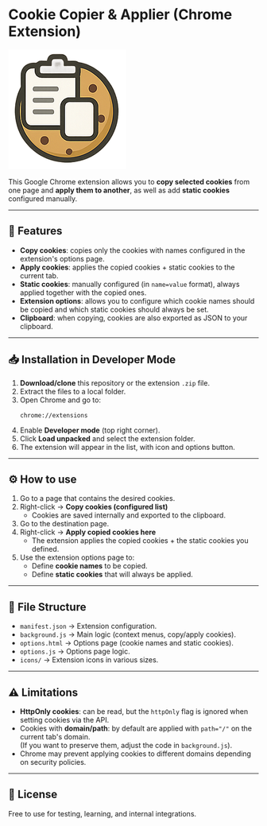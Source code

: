 # Cookie Copier & Applier (Chrome Extension)

![](/icons/icon16.png)

This Google Chrome extension allows you to **copy selected cookies** from one page and **apply them to another**, as well as add **static cookies** configured manually.

---

## 🚀 Features

- **Copy cookies**: copies only the cookies with names configured in the extension's options page.
- **Apply cookies**: applies the copied cookies + static cookies to the current tab.
- **Static cookies**: manually configured (in `name=value` format), always applied together with the copied ones.
- **Extension options**: allows you to configure which cookie names should be copied and which static cookies should always be set.
- **Clipboard**: when copying, cookies are also exported as JSON to your clipboard.

---

## 📥 Installation in Developer Mode

1. **Download/clone** this repository or the extension `.zip` file.
2. Extract the files to a local folder.
3. Open Chrome and go to:
   ```
   chrome://extensions
   ```
4. Enable **Developer mode** (top right corner).
5. Click **Load unpacked** and select the extension folder.
6. The extension will appear in the list, with icon and options button.

---

## ⚙️ How to use

1. Go to a page that contains the desired cookies.
2. Right-click → **Copy cookies (configured list)**  
   - Cookies are saved internally and exported to the clipboard.
3. Go to the destination page.
4. Right-click → **Apply copied cookies here**  
   - The extension applies the copied cookies + the static cookies you defined.
5. Use the extension options page to:
   - Define **cookie names** to be copied.
   - Define **static cookies** that will always be applied.

---

## 📂 File Structure

- `manifest.json` → Extension configuration.
- `background.js` → Main logic (context menus, copy/apply cookies).
- `options.html` → Options page (cookie names and static cookies).
- `options.js` → Options page logic.
- `icons/` → Extension icons in various sizes.

---

## ⚠️ Limitations

- **HttpOnly cookies**: can be read, but the `httpOnly` flag is ignored when setting cookies via the API.
- Cookies with **domain/path**: by default are applied with `path="/"` on the current tab's domain.  
  (If you want to preserve them, adjust the code in `background.js`).
- Chrome may prevent applying cookies to different domains depending on security policies.

---

## 📝 License

Free to use for testing, learning, and internal integrations.
